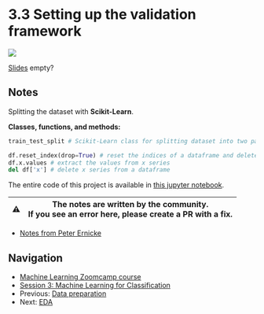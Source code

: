 # 3.3 Setting up the validation framework

<!-- markdownlint-disable MD033 -->
<!-- markdownlint-disable MD045 -->
<a href="https://www.youtube.com/watch?v=_lwz34sOnSE&list=PL3MmuxUbc_hIhxl5Ji8t4O6lPAOpHaCLR"><img src="images/thumbnail-3-03.jpg"></a>

[Slides](https://www.slideshare.net/AlexeyGrigorev/ml-zoomcamp-3-machine-learning-for-classification) empty?

## Notes

Splitting the dataset with **Scikit-Learn**.

**Classes, functions, and methods:**

```python
train_test_split # Scikit-Learn class for splitting dataset into two parts. The `test_size` argument states how large the test set should be. The `random_state` argument set a random seed for reproducibility purposes.

df.reset_index(drop=True) # reset the indices of a dataframe and delete the previous ones.
df.x.values # extract the values from x series
del df['x'] # delete x series from a dataframe
```

The entire code of this project is available in [this jupyter notebook](https://github.com/alexeygrigorev/mlbookcamp-code/blob/master/chapter-03-churn-prediction/03-churn.ipynb).

|⚠️|The notes are written by the community.<br>If you see an error here, please create a PR with a fix.|
|---|:-:|

* [Notes from Peter Ernicke](https://knowmledge.com/2023/09/27/ml-zoomcamp-2023-machine-learning-for-classification-part-3/)

## Navigation

* [Machine Learning Zoomcamp course](../)
* [Session 3: Machine Learning for Classification](./)
* Previous: [Data preparation](02-data-preparation.md)
* Next: [EDA](04-eda.md)
